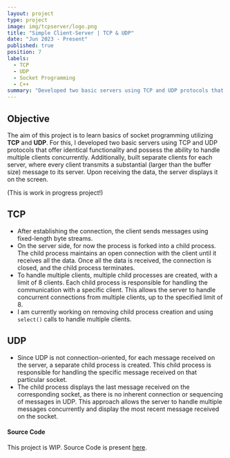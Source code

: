 ```yaml
---
layout: project
type: project
image: img/tcpserver/logo.png
title: "Simple Client-Server | TCP & UDP"
date: "Jun 2023 - Present"
published: true
position: 7
labels:
  - TCP
  - UDP
  - Socket Programming
  - C++
summary: "Developed two basic servers using TCP and UDP protocols that offer identical functionality and possess the ability to handle multiple clients concurrently. Additionally, built separate clients for each server, where every client transmits a substantial (larger than the buffer size) message to its server. Upon receiving the data, the server displays it on the screen."
---
```


## Objective

The aim of this project is to learn basics of socket programming utilizing **TCP** and **UDP**. For this, I developed two basic servers using TCP and UDP protocols that offer identical functionality and possess the ability to handle multiple clients concurrently. Additionally, built separate clients for each server, where every client transmits a substantial (larger than the buffer size) message to its server. Upon receiving the data, the server displays it on the screen.

(This is work in progress project!)

## TCP

* After establishing the connection, the client sends messages using fixed-length byte streams.
* On the server side, for now the process is forked into a child process. The child process maintains an open connection with the client until it receives all the data. Once all the data is received, the connection is closed, and the child process terminates.
* To handle multiple clients, multiple child processes are created, with a limit of 8 clients. Each child process is responsible for handling the communication with a specific client. This allows the server to handle concurrent connections from multiple clients, up to the specified limit of 8.
* I am currently working on removing child process creation and using `select()` calls to handle multiple clients.

## UDP

* Since UDP is not connection-oriented, for each message received on the server, a separate child process is created. This child process is responsible for handling the specific message received on that particular socket. 
* The child process displays the last message received on the corresponding socket, as there is no inherent connection or sequencing of messages in UDP. This approach allows the server to handle multiple messages concurrently and display the most recent message received on the socket.

#### Source Code

This project is WIP. Source Code is present [here](https://github.com/pallavi-garg/filetransfer).